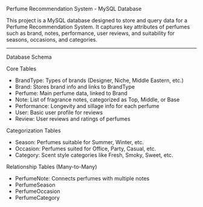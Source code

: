 Perfume Recommendation System - MySQL Database

This project is a MySQL database designed to store and query data for a Perfume Recommendation System. It captures key attributes of perfumes such as brand, notes, performance, user reviews,
and suitability for seasons, occasions, and categories.

---

Database Schema

Core Tables
- BrandType: Types of brands (Designer, Niche, Middle Eastern, etc.)
- Brand: Stores brand info and links to BrandType
- Perfume: Main perfume data, linked to Brand
- Note: List of fragrance notes, categorized as Top, Middle, or Base
- Performance: Longevity and sillage info for each perfume
- User: Basic user profile for reviews
- Review: User reviews and ratings of perfumes

Categorization Tables
- Season: Perfumes suitable for Summer, Winter, etc.
- Occasion: Perfumes suited for Office, Party, Casual, etc.
- Category: Scent style categories like Fresh, Smoky, Sweet, etc.

Relationship Tables (Many-to-Many)
- PerfumeNote: Connects perfumes with multiple notes
- PerfumeSeason
- PerfumeOccasion
- PerfumeCategory

